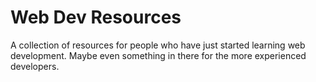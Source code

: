 # Web Dev Resources

A collection of resources for people who have just started learning web development. Maybe even something in there for the more experienced developers.
